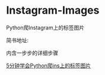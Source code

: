 # Instagram-Images
Python爬Instagram上的标签图片

简书地址:

内含一步步的详细步骤

[5分钟学会Python爬ins上的标签图片](https://www.jianshu.com/p/b8f6fb8c0adb)
